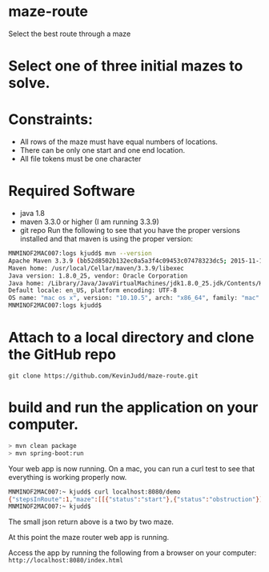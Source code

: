 # maze-route
Select the best route through a maze

#  Select one of three initial mazes to solve.

#  Constraints:

*  All rows of the maze must have equal numbers of locations.
*  There can be only one start and one end location.
*  All file tokens must be one character

# Required Software

*  java 1.8
*  maven 3.3.0 or higher (I am running 3.3.9)
*  git repo
Run the following to see that you have the proper versions installed and that maven is using the proper version:
```bash
MNMINOF2MAC007:logs kjudd$ mvn --version
Apache Maven 3.3.9 (bb52d8502b132ec0a5a3f4c09453c07478323dc5; 2015-11-10T10:41:47-06:00)
Maven home: /usr/local/Cellar/maven/3.3.9/libexec
Java version: 1.8.0_25, vendor: Oracle Corporation
Java home: /Library/Java/JavaVirtualMachines/jdk1.8.0_25.jdk/Contents/Home/jre
Default locale: en_US, platform encoding: UTF-8
OS name: "mac os x", version: "10.10.5", arch: "x86_64", family: "mac"
MNMINOF2MAC007:logs kjudd$
```
# Attach to a local directory and clone the GitHub repo
  `git clone https://github.com/KevinJudd/maze-route.git`

#  build and run the application on your computer.
```bash
> mvn clean package
> mvn spring-boot:run
```

Your web app is now running.
On a mac, you can run a curl test to see that everything is working properly now.
```bash
MNMINOF2MAC007:~ kjudd$ curl localhost:8080/demo
{"stepsInRoute":1,"maze":[[{"status":"start"},{"status":"obstruction"}],[{"status":"obstruction"},{"status":"end"}]]}MNMINOF2MAC007:~ kjudd$
MNMINOF2MAC007:~ kjudd$
```
The small json return above is a two by two maze.

At this point the maze router web app is running.

Access the app by running the following from a browser on your computer:
`http://localhost:8080/index.html`


